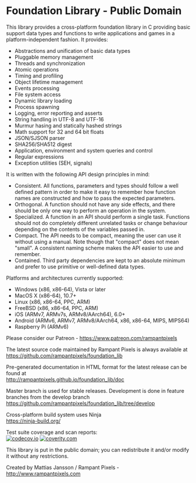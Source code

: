 # Foundation Library  -  Public Domain

This library provides a cross-platform foundation library in C providing basic support data types and
functions to write applications and games in a platform-independent fashion. It provides:

* Abstractions and unification of basic data types
* Pluggable memory management
* Threads and synchronization
* Atomic operations
* Timing and profiling
* Object lifetime management
* Events processing
* File system access
* Dynamic library loading
* Process spawning
* Logging, error reporting and asserts
* String handling in UTF-8 and UTF-16
* Murmur hasing and statically hashed strings
* Math support for 32 and 64 bit floats
* JSON/SJSON parser
* SHA256/SHA512 digest
* Application, environment and system queries and control
* Regular expressions
* Exception utilities (SEH, signals)

It is written with the following API design principles in mind:

* Consistent. All functions, parameters and types should follow a well defined pattern in order to make it easy to remember how function names are constructed and how to pass the expected parameters.
* Orthogonal. A function should not have any side effects, and there should be only one way to perform an operation in the system.
* Specialized. A function in an API should perform a single task. Functions should not do completely different unrelated tasks or change behaviour depending on the contents of the variables passed in.
* Compact. The API needs to be compact, meaning the user can use it without using a manual. Note though that "compact" does not mean "small". A consistent naming scheme makes the API easier to use and remember.
* Contained. Third party dependencies are kept to an absolute minimum and prefer to use primitive or well-defined data types.

Platforms and architectures currently supported:

* Windows (x86, x86-64), Vista or later
* MacOS X (x86-64), 10.7+
* Linux (x86, x86-64, PPC, ARM)
* FreeBSD (x86, x86-64, PPC, ARM)
* iOS (ARMv7, ARMv7s, ARMv8/AArch64), 6.0+
* Android (ARMv6, ARMv7, ARMv8/AArch64, x86, x86-64, MIPS, MIPS64)
* Raspberry Pi (ARMv6)


Please consider our Patreon - <https://www.patreon.com/rampantpixels>


The latest source code maintained by Rampant Pixels is always available at  
<https://github.com/rampantpixels/foundation_lib>

Pre-generated documentation in HTML format for the latest release can be found at  
<http://rampantpixels.github.io/foundation_lib/doc>

Master branch is used for stable releases. Development is done in feature branches from the develop branch  
<https://github.com/rampantpixels/foundation_lib/tree/develop>

Cross-platform build system uses Ninja  
<https://ninja-build.org/>

Test suite coverage and scan reports:  
[![codecov.io](http://codecov.io/github/rampantpixels/foundation_lib/coverage.svg?branch=develop)](http://codecov.io/github/rampantpixels/foundation_lib?branch=develop)
[![coverity.com](https://scan.coverity.com/projects/6944/badge.svg)](https://scan.coverity.com/projects/rampantpixels-foundation_lib)

This library is put in the public domain; you can redistribute it and/or modify it without any restrictions.


Created by Mattias Jansson / Rampant Pixels - <http://www.rampantpixels.com>
